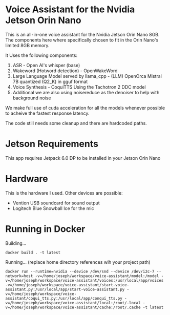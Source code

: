 Voice Assistant for the Nvidia Jetson Orin Nano
===============================================

This is an all-in-one voice assistant for the Nvidia Jetson Orin Nano 8GB.
The components here where specifically chosen to fit in the Orin Nano's limited 8GB memory.

It Uses the following components:

1. ASR - Open AI's whisper (base)
2. Wakeword (Hotword detection) - OpenWakeWord
3. Large Language Model served by llama_cpp - (LLM) OpenOrca Mistral 7B quantized (Q2_K) in gguf format
4. Voice Synthesis - CoquiTTS Using the Tachotron 2 DDC model
5. Additional we are also using noisereduce as the denoiser to help with background noise

We make full use of cuda acceleration for all the models whenever possible to acheive the fastest response latency.

The code still needs some cleanup and there are hardcoded paths.


Jetson Requirements
===================

This app requires Jetpack 6.0 DP to be installed in your Jetson Orin Nano


Hardware
========

This is the hardware I used. Other devices are possible:

- Vention USB soundcard for sound output
- Logitech Blue Snowball Ice for the mic

Running in Docker
=================

Building...

```
docker build . -t latest
```

Running... (replace home directory references wih your project path)

```
docker run --runtime=nvidia --device /dev/snd --device /dev/i2c-7 --network=host -v=/home/joseph/workspace/voice-assistant/model:/model -v=/home/joseph/workspace/voice-assistant/voices:/usr/local/app/voices -v=/home/joseph/workspace/voice-assistant/start-voice-assistant.py:/usr/local/app/start-voice-assistant.py -v=/home/joseph/workspace/voice-assistant/coqui_tts.py:/usr/local/app/conqui_tts.py -v=/home/joseph/workspace/voice-assistant/local:/root/.local -v=/home/joseph/workspace/voice-assistant/cache:/root/.cache -t latest
```